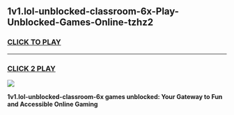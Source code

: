 
## 1v1.lol-unblocked-classroom-6x-Play-Unblocked-Games-Online-tzhz2
<h3>
<a href="https://premium76.site?title=1v1.lol-unblocked-classroom-6x&ref=25A">CLICK TO PLAY</a></h3>
<hr>

<h3>
<a href="https://premium76.site?title=1v1.lol-unblocked-classroom-6x&ref=25A">CLICK 2 PLAY</a>
  
</h3>

<a href="https://premium76.site?title=1v1.lol-unblocked-classroom-6x&ref=25A"><img src="https://clearcache.store/games.png"></a>


**1v1.lol-unblocked-classroom-6x games unblocked: Your Gateway to Fun and Accessible Online Gaming**
